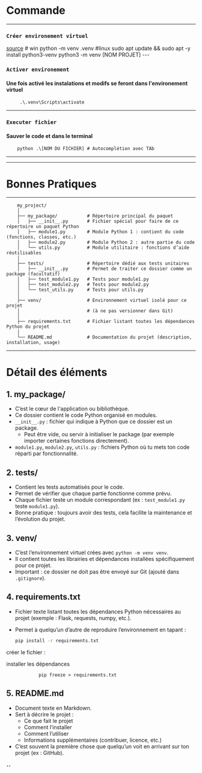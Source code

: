 #  Commande 

---

### `Créer environement virtuel`

[source](https://docs.python.org/fr/3.8/library/venv.html)
                # win
                python -m venv .venv
                #linux
                sudo apt update && sudo apt -y install python3-venv
                python3 -m venv [NOM PROJET]
        ---

### `Activer environement`
#### Une fois activé les instalations et modifs se feront dans  l'environement  virtuel
         
         .\.venv\Scripts\activate


---

### `Executer fichier`
#### Sauver le  code et dans le terminal
        python .\[NOM DU FICHIER] # Autocomplétion avec TAb


---
---
# Bonnes Pratiques

---
        my_project/
        │
        ├── my_package/           # Répertoire principal du paquet
        │   ├── __init__.py       # Fichier spécial pour faire de ce répertoire un paquet Python
        │   ├── module1.py        # Module Python 1 : contient du code (fonctions, classes, etc.)
        │   ├── module2.py        # Module Python 2 : autre partie du code
        │   └── utils.py          # Module utilitaire : fonctions d’aide réutilisables
        │
        ├── tests/                # Répertoire dédié aux tests unitaires
        │   ├── __init__.py       # Permet de traiter ce dossier comme un package (facultatif)
        │   ├── test_module1.py   # Tests pour module1.py
        │   ├── test_module2.py   # Tests pour module2.py
        │   └── test_utils.py     # Tests pour utils.py
        │
        ├── venv/                 # Environnement virtuel isolé pour ce projet
        │                         # (à ne pas versionner dans Git)
        │
        ├── requirements.txt      # Fichier listant toutes les dépendances Python du projet
        │
        └── README.md             # Documentation du projet (description, installation, usage)


--- 

# Détail des éléments

## 1. my_package/

- C’est le cœur de l'application ou bibliothèque.
- Ce dossier contient le code Python organisé en modules.
- `__init__.py` : fichier qui indique à Python que ce dossier est un package.
  - Peut être vide, ou servir à initialiser le package (par exemple importer certaines fonctions directement).
- `module1.py`, `module2.py`, `utils.py` : fichiers Python où tu mets ton code réparti par fonctionnalité.

## 2. tests/

- Contient les tests automatisés pour le code.
- Permet de vérifier que chaque partie fonctionne comme prévu.
- Chaque fichier teste un module correspondant (ex : `test_module1.py` teste `module1.py`).
- Bonne pratique : toujours avoir des tests, cela facilite la maintenance et l’évolution du projet.

## 3. venv/

- C’est l’environnement virtuel  crées avec `python -m venv venv`.
- Il contient toutes les librairies et dépendances installées spécifiquement pour ce projet.
- Important : ce dossier ne doit pas être envoyé sur Git (ajouté dans `.gitignore`).
## 4. requirements.txt

- Fichier texte listant toutes les dépendances Python nécessaires au projet (exemple : Flask, requests, numpy, etc.).
- Permet à quelqu’un d’autre de reproduire l’environnement en tapant :

  ```bash
  pip install -r requirements.txt
créer le fichier  :

installer les  dépendances

                pip freeze > requirements.txt
              
## 5. README.md

- Document texte en Markdown.
- Sert à décrire le projet :  
  - Ce que fait le projet  
  - Comment l’installer  
  - Comment l’utiliser  
  - Informations supplémentaires (contribuer, licence, etc.)
- C’est souvent la première chose que quelqu’un voit en arrivant sur ton projet (ex : GitHub).




 
### ``
 

